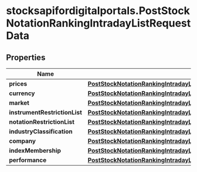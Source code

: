 # stocksapifordigitalportals.PostStockNotationRankingIntradayListRequestData

## Properties

Name | Type | Description | Notes
------------ | ------------- | ------------- | -------------
**prices** | [**PostStockNotationRankingIntradayListRequestDataPrices**](PostStockNotationRankingIntradayListRequestDataPrices.md) |  | [optional] 
**currency** | [**PostStockNotationRankingIntradayListRequestDataCurrency**](PostStockNotationRankingIntradayListRequestDataCurrency.md) |  | [optional] 
**market** | [**PostStockNotationRankingIntradayListRequestDataMarket**](PostStockNotationRankingIntradayListRequestDataMarket.md) |  | [optional] 
**instrumentRestrictionList** | [**PostStockNotationRankingIntradayListRequestDataInstrumentRestrictionList**](PostStockNotationRankingIntradayListRequestDataInstrumentRestrictionList.md) |  | [optional] 
**notationRestrictionList** | [**PostStockNotationRankingIntradayListRequestDataNotationRestrictionList**](PostStockNotationRankingIntradayListRequestDataNotationRestrictionList.md) |  | [optional] 
**industryClassification** | [**PostStockNotationRankingIntradayListRequestDataIndustryClassification**](PostStockNotationRankingIntradayListRequestDataIndustryClassification.md) |  | [optional] 
**company** | [**PostStockNotationRankingIntradayListRequestDataCompany**](PostStockNotationRankingIntradayListRequestDataCompany.md) |  | [optional] 
**indexMembership** | [**PostStockNotationRankingIntradayListRequestDataIndexMembership**](PostStockNotationRankingIntradayListRequestDataIndexMembership.md) |  | [optional] 
**performance** | [**PostStockNotationRankingIntradayListRequestDataPerformance**](PostStockNotationRankingIntradayListRequestDataPerformance.md) |  | [optional] 


